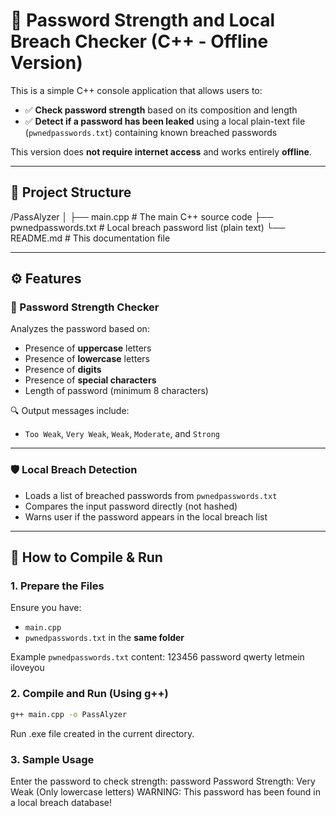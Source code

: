 # 🔐 Password Strength and Local Breach Checker (C++ - Offline Version)

This is a simple C++ console application that allows users to:
- ✅ **Check password strength** based on its composition and length
- ✅ **Detect if a password has been leaked** using a local plain-text file (`pwnedpasswords.txt`) containing known breached passwords

This version does **not require internet access** and works entirely **offline**.

---

## 📁 Project Structure

/PassAlyzer
│
├── main.cpp # The main C++ source code
├── pwnedpasswords.txt # Local breach password list (plain text)
└── README.md # This documentation file

---

## ⚙️ Features

### 🧠 Password Strength Checker

Analyzes the password based on:
- Presence of **uppercase** letters
- Presence of **lowercase** letters
- Presence of **digits**
- Presence of **special characters**
- Length of password (minimum 8 characters)

🔍 Output messages include:
- `Too Weak`, `Very Weak`, `Weak`, `Moderate`, and `Strong`

---

### 🛡️ Local Breach Detection

- Loads a list of breached passwords from `pwnedpasswords.txt`
- Compares the input password directly (not hashed)
- Warns user if the password appears in the local breach list

---

## 🚀 How to Compile & Run

### 1. Prepare the Files

Ensure you have:
- `main.cpp`
- `pwnedpasswords.txt` in the **same folder**

Example `pwnedpasswords.txt` content:
123456
password
qwerty
letmein
iloveyou

### 2. Compile and Run (Using g++)

```bash
g++ main.cpp -o PassAlyzer

```
Run .exe file created in the current directory.
### 3. Sample Usage

Enter the password to check strength: password
Password Strength: Very Weak (Only lowercase letters)
WARNING: This password has been found in a local breach database!

